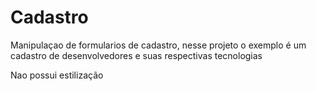 # Cadastro

Manipulaçao de formularios de cadastro, nesse projeto o exemplo é um cadastro de desenvolvedores e suas respectivas tecnologias

Nao possui estilização
